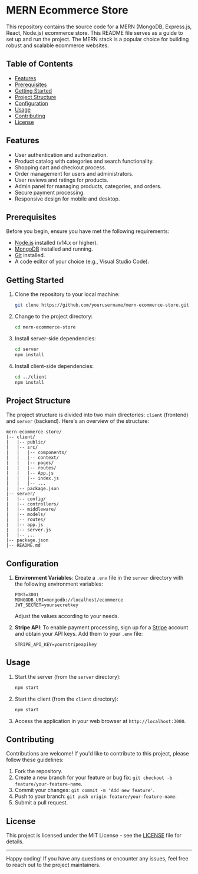 # MERN Ecommerce Store

This repository contains the source code for a MERN (MongoDB, Express.js, React, Node.js) ecommerce store. This README file serves as a guide to set up and run the project. The MERN stack is a popular choice for building robust and scalable ecommerce websites.

## Table of Contents

- [Features](#features)
- [Prerequisites](#prerequisites)
- [Getting Started](#getting-started)
- [Project Structure](#project-structure)
- [Configuration](#configuration)
- [Usage](#usage)
- [Contributing](#contributing)
- [License](#license)

## Features

- User authentication and authorization.
- Product catalog with categories and search functionality.
- Shopping cart and checkout process.
- Order management for users and administrators.
- User reviews and ratings for products.
- Admin panel for managing products, categories, and orders.
- Secure payment processing.
- Responsive design for mobile and desktop.

## Prerequisites

Before you begin, ensure you have met the following requirements:

- [Node.js](https://nodejs.org/) installed (v14.x or higher).
- [MongoDB](https://www.mongodb.com/) installed and running.
- [Git](https://git-scm.com/) installed.
- A code editor of your choice (e.g., Visual Studio Code).

## Getting Started

1. Clone the repository to your local machine:

   ```bash
   git clone https://github.com/yourusername/mern-ecommerce-store.git
   ```

2. Change to the project directory:

   ```bash
   cd mern-ecommerce-store
   ```

3. Install server-side dependencies:

   ```bash
   cd server
   npm install
   ```

4. Install client-side dependencies:

   ```bash
   cd ../client
   npm install
   ```

## Project Structure

The project structure is divided into two main directories: `client` (frontend) and `server` (backend). Here's an overview of the structure:

```
mern-ecommerce-store/
|-- client/
|   |-- public/
|   |-- src/
|   |   |-- components/
|   |   |-- context/
|   |   |-- pages/
|   |   |-- routes/
|   |   |-- App.js
|   |   |-- index.js
|   |   |-- ...
|   |-- package.json
|-- server/
|   |-- config/
|   |-- controllers/
|   |-- middleware/
|   |-- models/
|   |-- routes/
|   |-- app.js
|   |-- server.js
|   |-- ...
|-- package.json
|-- README.md
```

## Configuration

1. **Environment Variables**: Create a `.env` file in the `server` directory with the following environment variables:

   ```env
   PORT=3001
   MONGODB_URI=mongodb://localhost/ecommerce
   JWT_SECRET=yoursecretkey
   ```

   Adjust the values according to your needs.

2. **Stripe API**: To enable payment processing, sign up for a [Stripe](https://stripe.com/) account and obtain your API keys. Add them to your `.env` file:

   ```env
   STRIPE_API_KEY=yourstripeapikey
   ```

## Usage

1. Start the server (from the `server` directory):

   ```bash
   npm start
   ```

2. Start the client (from the `client` directory):

   ```bash
   npm start
   ```

3. Access the application in your web browser at `http://localhost:3000`.

## Contributing

Contributions are welcome! If you'd like to contribute to this project, please follow these guidelines:

1. Fork the repository.
2. Create a new branch for your feature or bug fix: `git checkout -b feature/your-feature-name`.
3. Commit your changes: `git commit -m 'Add new feature'`.
4. Push to your branch: `git push origin feature/your-feature-name`.
5. Submit a pull request.

## License

This project is licensed under the MIT License - see the [LICENSE](LICENSE) file for details.

---

Happy coding! If you have any questions or encounter any issues, feel free to reach out to the project maintainers.
